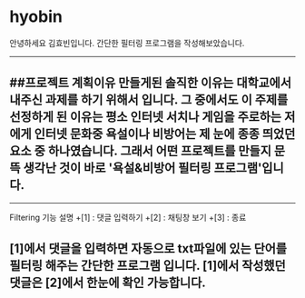 # hyobin

안녕하세요 김효빈입니다.
간단한 필터링 프로그램을 작성해보았습니다.

----------------------------------
##프로젝트 계획이유
만들게된 솔직한 이유는 대학교에서 내주신 과제를 하기 위해서 입니다.
그 중에서도 이 주제를 선정하게 된 이유는 평소 인터넷 서치나 게임을 주로하는 저에게 인터넷 문화중 욕설이나 비방어는 제 눈에 종종 띄었던 요소 중 하나였습니다. 
그래서 어떤 프로젝트를 만들지 문뜩 생각난 것이 바로 '욕설&비방어 필터링 프로그램'입니다.
-----------------------------------

-----------------------------------
Filtering 기능 설명
+[1] : 댓글 입력하기
+[2] : 채팅창 보기
+[3] : 종료

[1]에서 댓글을 입력하면 자동으로 txt파일에 있는 단어를 필터링 해주는 간단한 프로그램 입니다.
[1]에서 작성했던 댓글은 [2]에서 한눈에 확인 가능합니다.
-----------------------------------
